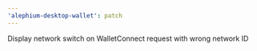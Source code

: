 ```yaml
---
'alephium-desktop-wallet': patch
---
```


Display network switch on WalletConnect request with wrong network ID
